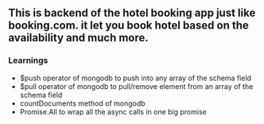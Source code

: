 ## This is backend of the hotel booking app just like booking.com. it let you book hotel based on the availability and much more.


### Learnings
- $push operator of mongodb to push into any array of the schema field
- $pull operator of mongodb to pull/remove element from an array of the schema field
- countDocuments method of mongodb
- Promise.All to wrap all the async calls in one big promise